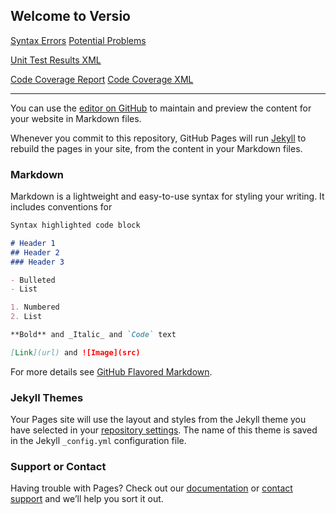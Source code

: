 ## Welcome to Versio

[Syntax Errors](https://royw.github.io/versio/syntax-errors.txt)
[Potential Problems](https://royw.github.io/versio/problems.txt)

[Unit Test Results XML](https://royw.github.io/versio/test-results-3.8.xml)

[Code Coverage Report](https://royw.github.io/versio/html-coverage/index.html)
[Code Coverage XML](https://royw.github.io/versio/coverage.xml)

---

You can use the [editor on GitHub](https://github.com/royw/Versio/edit/gh-pages/index.md) to maintain and preview the content for your website in Markdown files.

Whenever you commit to this repository, GitHub Pages will run [Jekyll](https://jekyllrb.com/) to rebuild the pages in your site, from the content in your Markdown files.

### Markdown

Markdown is a lightweight and easy-to-use syntax for styling your writing. It includes conventions for

```markdown
Syntax highlighted code block

# Header 1
## Header 2
### Header 3

- Bulleted
- List

1. Numbered
2. List

**Bold** and _Italic_ and `Code` text

[Link](url) and ![Image](src)
```

For more details see [GitHub Flavored Markdown](https://guides.github.com/features/mastering-markdown/).

### Jekyll Themes

Your Pages site will use the layout and styles from the Jekyll theme you have selected in your [repository settings](https://github.com/royw/Versio/settings/pages). The name of this theme is saved in the Jekyll `_config.yml` configuration file.

### Support or Contact

Having trouble with Pages? Check out our [documentation](https://docs.github.com/categories/github-pages-basics/) or [contact support](https://support.github.com/contact) and we’ll help you sort it out.
